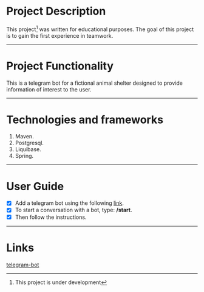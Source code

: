 # Project Description
This project[^1] was written for educational purposes. The goal of this project is to gain the first experience in teamwork.
[^1]: This project is under development
***
# Project Functionality
This is a telegram bot for a fictional animal shelter designed to provide information of interest to the user.
***
# Technologies and frameworks
1. Maven.
2. Postgresql.
3. Liquibase.
4. Spring.
***
# User Guide
- [x] Add a telegram bot using the following [link](https://t.me/Vikbot).
- [x] To start a conversation with a bot, type: __/start__.
- [x] Then follow the instructions.
***
# Links

[telegram-bot](https://t.me/Vikbot)